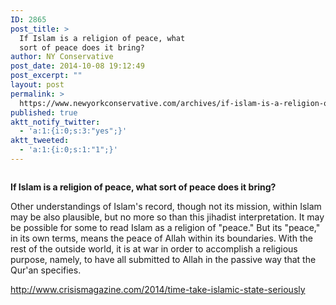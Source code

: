 ```yaml
---
ID: 2865
post_title: >
  If Islam is a religion of peace, what
  sort of peace does it bring?
author: NY Conservative
post_date: 2014-10-08 19:12:49
post_excerpt: ""
layout: post
permalink: >
  https://www.newyorkconservative.com/archives/if-islam-is-a-religion-of-peace-what-sort-of-peace-does-it-bring/
published: true
aktt_notify_twitter:
  - 'a:1:{i:0;s:3:"yes";}'
aktt_tweeted:
  - 'a:1:{i:0;s:1:"1";}'
---
```

<p><img src="http://www.newyorkconservative.com/wp-content/uploads/2014/10/100814_2312_IfIslamisar1.jpg" alt="" />
	</p><p><strong>If Islam is a religion of peace, what sort of peace does it bring?
</strong></p><p>Other understandings of Islam's record, though not its mission, within Islam may be also plausible, but no more so than this jihadist interpretation. It may be possible for some to read Islam as a religion of "peace." But its "peace," in its own terms, means the peace of Allah within its boundaries. With the rest of the outside world, it is at war in order to accomplish a religious purpose, namely, to have all submitted to Allah in the passive way that the Qur'an specifies.
</p><p><a href="http://www.crisismagazine.com/2014/time-take-islamic-state-seriously">http://www.crisismagazine.com/2014/time-take-islamic-state-seriously</a>
	</p>